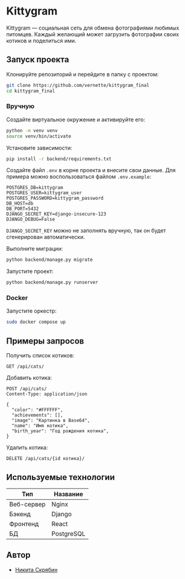 # Kittygram

Kittygram — социальная сеть для обмена фотографиями любимых питомцев. Каждый желающий может загрузить фотографии своих котиков и поделиться ими.

## Запуск проекта

Клонируйте репозиторий и перейдите в папку с проектом:

```bash
git clone https://github.com/vernette/kittygram_final
cd kittygram_final
```

### Вручную

Создайте виртуальное окружение и активируйте его:

```bash
python -m venv venv
source venv/bin/activate
```

Установите зависимости:

```bash
pip install -r backend/requirements.txt
```

Создайте файл `.env` в корне проекта и внесите свои данные. Для примера можно воспользоваться файлом `.env.example`:

```plaintext
POSTGRES_DB=kittygram
POSTGRES_USER=kittygram_user
POSTGRES_PASSWORD=kittygram_password
DB_HOST=db
DB_PORT=5432
DJANGO_SECRET_KEY=django-insecure-123
DJANGO_DEBUG=False
```

`DJANGO_SECRET_KEY` можно не заполнять вручную, так он будет сгенерирован автоматически.

Выполните миграции:

```bash
python backend/manage.py migrate
```

Запустите проект:

```bash
python backend/manage.py runserver
```

### Docker

Запустите оркестр:

```bash
sudo docker compose up
```

## Примеры запросов

Получить список котиков:

```http
GET /api/cats/
```

Добавить котика:

```http
POST /api/cats/
Content-Type: application/json

{
  "color": "#FFFFFF",
  "achievements": [],
  "image": "Картинка в Base64",
  "name": "Имя котика",
  "birth_year": "Год рождения котика",
}
```

Удалить котика:

```http
DELETE /api/cats/{id котика}/
```

## Используемые технологии

| Тип        | Название   |
| ---------- | ---------- |
| Веб-сервер | Nginx      |
| Бэкенд     | Django     |
| Фронтенд   | React      |
| БД         | PostgreSQL |

## Автор

- [Никита Скрябин](https://github.com/vernette)
